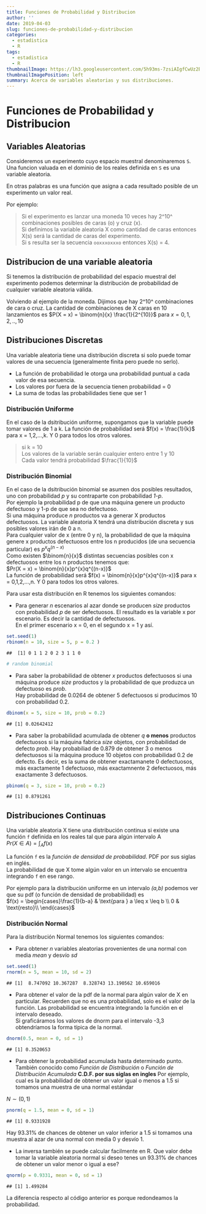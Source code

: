 ```yaml
---
title: Funciones de Probabilidad y Distribucion
author: ''
date: 2019-04-03
slug: funciones-de-probabilidad-y-distribucion
categories:
  - estadistica
  - R
tags:
  - estadistica
  - R
thumbnailImage: https://lh3.googleusercontent.com/5h93ms-7zsiAIgfCwUz2BKGQ1YoLgrvd-IegYZOmqZeVA6hy4RBnP8lc_CEgQLNdWwwT-a60CwwiW2RJ6A=w287-h176-rw
thumbnailImagePosition: left
summary: Acerca de variables aleatorias y sus distribuciones.
---
```


# Funciones de Probabilidad y Distribucion

## Variables Aleatorias

Consideremos un experimento cuyo espacio muestral denominaremos ` S `.   
Una funcion valuada en el dominio de los reales definida en `S` es una variable aleatoria. 

En otras palabras es una función que asigna a cada resultado posible de un experimento un valor real.

Por ejemplo:

>  Si el experimento es lanzar una moneda 10 veces hay 2^10^ combinaciones posibles de caras (o) y cruz (x).  
>  Si definimos la variable aleatoria X como cantidad de caras entonces X(s) será la cantidad de caras del experimento.  
>  Si s resulta ser la secuencia `ooxxxoxxxo` entonces X(s) = 4.


## Distribucion de una variable aleatoria

Si tenemos la distribución de probabilidad del espacio muestral del experimento podemos determinar la distribución de probabilidad de cualquier variable aleatoria válida.

Volviendo al ejemplo de la moneda. Dijimos que hay 2^10^ combinaciones de cara o cruz.
La cantidad de combinaciones de X caras en 10 lanzamientos es $P(X = x) = \binom{n}{x} \frac{1}{2^{10}}$  para $x = 0,1,2,..,10$

## Distribuciones Discretas

Una variable aleatoria tiene una distribución discreta si solo puede tomar valores de una secuencia (generalmente finita pero puede no serlo). 

* La función de probabilidad le otorga una probabilidad puntual a cada valor de esa secuencia.
* Los valores por fuera de la secuencia tienen probabilidad  = 0
* La suma de todas las probabilidades tiene que ser 1

### Distribución Uniforme

En el caso de la dsitribución uniforme, supongamos que la variable puede tomar valores de 1 a k.
La función de probabilidad será $f(x) = \frac{1}{k}$ para x = 1,2,...,k. 
Y 0 para todos los otros valores.

> si k = 10  
> Los valores de la variable serán cualquier entero entre 1 y 10  
> Cada valor tendrá probabilidad $\frac{1}{10}$


### Distribución Binomial

En el caso de la dsitribución binomial se asumen dos posibles resultados, uno con probabilidad *p* y su contraparte con probabilidad *1-p*.  
Por ejemplo la probabilidad p de que una máquina genere un producto defectuoso y 1-p de que sea no defectuoso.  
Si una máquina produce *n* productos va a generar X productos defectuosos. La variable aleatoria X tendrá una distribución discreta y sus posibles valores irán de 0 a n.  
Para cualquier valor de x (entre 0 y n), la probabilidad de que la máquina genere x productos defectuosos entre los n producidos (de una secuencia particular) es $p^{x}q^{(n-x)}$  
Como existen $\binom{n}{x}$ distintas secuencias posibles con x defectuosos entre los n productos tenemos que:  
$Pr(X = x) = \binom{n}{x}p^{x}q^{(n-x)}$  
La función de probabilidad será $f(x) = \binom{n}{x}p^{x}q^{(n-x)}$ para x = 0,1,2,...,n. 
Y 0 para todos los otros valores.

Para usar esta distribución en R tenemos los siguientes comandos:

* Para generar *n* escenarios al azar donde se producen *size* productos con probabilidad *p* de ser defectuosos.
El resultado es la variable x por escenario. Es decir la cantidad de defectuosos.  
En el primer escenario x = 0, en el segundo x = 1 y así.

```r
set.seed(1)
rbinom(n = 10, size = 5, p = 0.2 )
```

```
##  [1] 0 1 1 2 0 2 3 1 1 0
```

```r
# random binomial
```

* Para saber la probabilidad de obtener *x* productos defectuosos si una máquina produce *size* productos y la probabilidad de que produzca un defectuoso es *prob*.  
Hay probabilidad de 0.0264 de obtener 5 defectuosos si producimos 10 con probabilidad 0.2.


```r
dbinom(x = 5, size = 10, prob = 0.2)
```

```
## [1] 0.02642412
```

* Para saber la probabilidad acumulada de obtener *q* **o menos** productos defectuosos si la máquina fabrica *size* objetos, con probabilidad de defecto *prob*.
Hay probabiliad de 0.879 de obtener 3 o menos defectuosos si la máquina produce 10 objetos con probabilidad 0.2 de defecto.
Es decir, es la suma de obtener exactamanete 0 defectuosos, más exactamente 1 defectuoso, más exactamnente 2 defectuosos, más exactamente 3 defectuosos.

```r
pbinom(q = 3, size = 10, prob = 0.2)
```

```
## [1] 0.8791261
```

## Distribuciones Continuas

Una variable aleatoria X tiene una distribución continua si existe una función `f` definida en los reales tal que para algún intervalo A  
$Pr(X \in A) = \int_{A} f(x)$  

La función `f` es la *función de densidad de probabilidad*. PDF por sus siglas en inglés.  
La probabilidad de que X tome algún valor en un intervalo se encuentra integrando `f` en ese rango.


Por ejemplo para la distribución uniforme en un intervalo *(a,b)* podemos ver que su pdf (o función de densidad de probabilidad) es  
$f(x) = \begin{cases}\frac{1}{b-a} & \text{para } a \leq x \leq b \\ 0 & \text{resto}\\  \end{cases}$

### Distribución Normal

Para la distribución Normal tenemos los siguientes comandos:  

* Para obtener *n* variables aleatorias provenientes de una normal con media *mean* y desvío *sd*

```r
set.seed(1)
rnorm(n = 5, mean = 10, sd = 2)
```

```
## [1]  8.747092 10.367287  8.328743 13.190562 10.659016
```

* Para obtener el valor de la pdf de la normal para algún valor de X en particular.
Recuerden que no es una probabilidad, solo es el valor de la función. Las probabilidad se encuentra integrando la función en el intervalo deseado.  
Si graficáramos los valores de dnorm para el intervalo -3,3 obtendríamos la forma típica de la normal.

```r
dnorm(0.5, mean = 0, sd = 1)
```

```
## [1] 0.3520653
```

* Para obtener la probabilidad acumulada hasta determinado punto. También conocido como *Función de Distribución* o *Función de Distribución Acumulada* **C.D.F. por sus siglas en ingles**
Por ejemplo, cual es la probabilidad de obtener un valor igual o menos a 1.5 si tomamos una muestra de una normal estándar 

$N \sim (0,1)$

```r
pnorm(q = 1.5, mean = 0, sd = 1)
```

```
## [1] 0.9331928
```

Hay 93.31% de chances de obtener un valor inferior a 1.5 si tomamos una muestra al azar de una normal con media 0 y desvío 1.

* La inversa también se puede calcular facilmente en R. Que valor debe tomar la variable aleatoria normal si deseo tenes un 93.31% de chances de obtener un valor menor o igual a ese?


```r
qnorm(p = 0.9331, mean = 0, sd = 1)
```

```
## [1] 1.499284
```
La diferencia respecto al código anterior es porque redondeamos la probabilidad.

 

 
